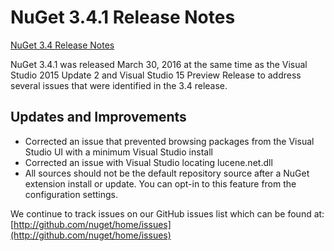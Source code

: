 
# NuGet 3.4.1 Release Notes

[NuGet 3.4 Release Notes](/release-notes/nuget-3.4) 

NuGet 3.4.1 was released March 30, 2016 at the same time as the Visual Studio 2015 Update 2 and Visual Studio 15 Preview Release to address several issues that were identified in the 3.4 release.

## Updates and Improvements

* Corrected an issue that prevented browsing packages from the Visual Studio UI with a minimum Visual Studio install
* Corrected an issue with Visual Studio locating lucene.net.dll
* All sources should not be the default repository source after a NuGet extension install or update.  You can opt-in to this feature from the configuration settings.


We continue to track issues on our GitHub issues list which can be found at: [http://github.com/nuget/home/issues](http://github.com/nuget/home/issues)
